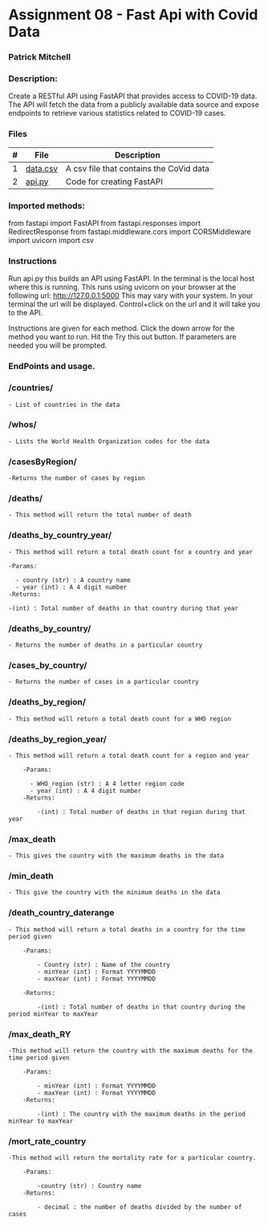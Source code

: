 # Assignment 08 - Fast Api with Covid Data
### Patrick Mitchell
### Description:

Create a RESTful API using FastAPI that provides access to COVID-19 data. The API will fetch the data from a publicly available data source and expose endpoints to retrieve various statistics related to COVID-19 cases.
### Files

|   #   | File                 | Description                             |
| :---: | -------------------- | --------------------------------------- |
|   1   | [data.csv](data.csv) | A csv file that contains the CoVid data |
|   2   | [api.py](api.py)     | Code for creating FastAPI               |



### Imported methods:

from fastapi import FastAPI
from fastapi.responses import RedirectResponse
from fastapi.middleware.cors import CORSMiddleware
import uvicorn
import csv


### Instructions

Run api.py this builds an API using FastAPI. In the terminal is the local host where this is running.
This runs using uvicorn on your browser at the following url: http://127.0.0.1:5000 
This may vary with your system. In your terminal the url will be displayed. 
Control+click on the url and it will take you to the API.

Instructions are given for each method. Click the down arrow for the method you want to run. Hit the Try this out button. If parameters are needed you will be prompted. 

### EndPoints and usage.

### /countries/
    - List of countries in the data

### /whos/
    - Lists the World Health Organization codes for the data

### /casesByRegion/
    -Returns the number of cases by region

### /deaths/
    - This method will return the total number of death

### /deaths_by_country_year/
    - This method will return a total death count for a country and year

    -Params:

      - country (str) : A country name
      - year (int) : A 4 digit number
    -Returns:

    -(int) : Total number of deaths in that country during that year

### /deaths_by_country/
    - Returns the number of deaths in a particular country

### /cases_by_country/
    - Returns the number of cases in a particular country

### /deaths_by_region/
    - This method will return a total death count for a WHO region

### /deaths_by_region_year/
    - This method will return a total death count for a region and year

        -Params:

          - WHO_region (str) : A 4 letter region code
          - year (int) : A 4 digit number
        -Returns:

            -(int) : Total number of deaths in that region during that year

### /max_death
    - This gives the country with the maximum deaths in the data

### /min_death
    - This give the country with the minimum deaths in the data

### /death_country_daterange
    - This method will return a total deaths in a country for the time period given

        -Params:

            - Country (str) : Name of the country
            - minYear (int) : Format YYYYMMDD
            - maxYear (int) : Format YYYYMMDD

        -Returns:

            -(int) : Total number of deaths in that country during the period minYear to maxYear

### /max_death_RY
    -This method will return the country with the maximum deaths for the time period given

        -Params:

            - minYear (int) : Format YYYYMMDD
            - maxYear (int) : Format YYYYMMDD
        -Returns:

            -(int) : The country with the maximum deaths in the period minYear to maxYear

 ###  /mort_rate_country  
    -This method will return the mortality rate for a particular country.

        -Params:

            -country (str) : Country name
        -Returns:

            - decimal : the number of deaths divided by the number of cases      